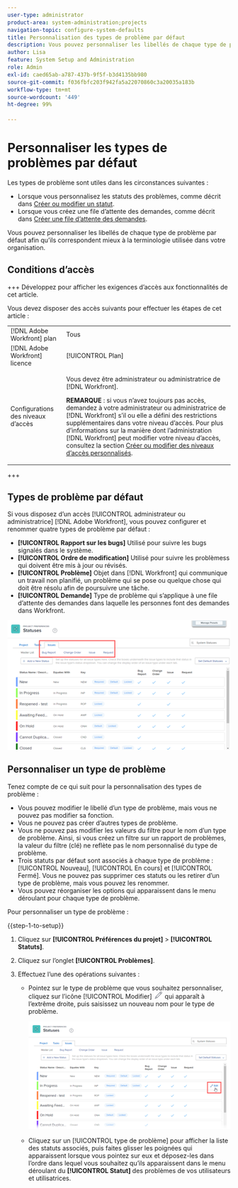 ```yaml
---
user-type: administrator
product-area: system-administration;projects
navigation-topic: configure-system-defaults
title: Personnalisation des types de problème par défaut
description: Vous pouvez personnaliser les libellés de chaque type de problème par défaut afin qu’ils correspondent mieux à la terminologie utilisée dans votre organisation. Les types de problème sont utiles pour personnaliser les statuts des problèmes et créer des files d’attente des demandes.
author: Lisa
feature: System Setup and Administration
role: Admin
exl-id: caed65ab-a787-437b-9f5f-b3d4135bb980
source-git-commit: f036fbfc203f942fa5a22070860c3a20035a183b
workflow-type: tm+mt
source-wordcount: '449'
ht-degree: 99%

---
```


# Personnaliser les types de problèmes par défaut

Les types de problème sont utiles dans les circonstances suivantes :

* Lorsque vous personnalisez les statuts des problèmes, comme décrit dans [Créer ou modifier un statut](../../../administration-and-setup/customize-workfront/creating-custom-status-and-priority-labels/create-or-edit-a-status.md).
* Lorsque vous créez une file d’attente des demandes, comme décrit dans [Créer une file d’attente des demandes](../../../manage-work/requests/create-and-manage-request-queues/create-request-queue.md).

Vous pouvez personnaliser les libellés de chaque type de problème par défaut afin qu’ils correspondent mieux à la terminologie utilisée dans votre organisation.

## Conditions d’accès

+++ Développez pour afficher les exigences d’accès aux fonctionnalités de cet article.

Vous devez disposer des accès suivants pour effectuer les étapes de cet article :

<table style="table-layout:auto"> 
 <col> 
 <col> 
 <tbody> 
  <tr> 
   <td role="rowheader">[!DNL Adobe Workfront] plan</td> 
   <td>Tous</td> 
  </tr> 
  <tr> 
   <td role="rowheader">[!DNL Adobe Workfront] licence</td> 
   <td>[!UICONTROL Plan]</td> 
  </tr> 
  <tr> 
   <td role="rowheader">Configurations des niveaux d’accès</td> 
   <td> <p>Vous devez être administrateur ou administratrice de [!DNL Workfront].</p> <p><b>REMARQUE</b> : si vous n’avez toujours pas accès, demandez à votre administrateur ou administratrice de [!DNL Workfront] s’il ou elle a défini des restrictions supplémentaires dans votre niveau d’accès. Pour plus d’informations sur la manière dont l’administration [!DNL Workfront] peut modifier votre niveau d’accès, consultez la section <a href="../../../administration-and-setup/add-users/configure-and-grant-access/create-modify-access-levels.md" class="MCXref xref">Créer ou modifier des niveaux d’accès personnalisés</a>.</p> </td> 
  </tr> 
 </tbody> 
</table>

+++

## Types de problème par défaut

Si vous disposez d’un accès [!UICONTROL administrateur ou administratrice] [!DNL Adobe Workfront], vous pouvez configurer et renommer quatre types de problème par défaut :

* **[!UICONTROL Rapport sur les bugs]** Utilisé pour suivre les bugs signalés dans le système.
* **[!UICONTROL Ordre de modification]** Utilisé pour suivre les problèmess qui doivent être mis à jour ou révisés.
* **[!UICONTROL Problème]** Objet dans [!DNL Workfront] qui communique un travail non planifié, un problème qui se pose ou quelque chose qui doit être résolu afin de poursuivre une tâche.
* **[!UICONTROL Demande]** Type de problème qui s’applique à une file d’attente des demandes dans laquelle les personnes font des demandes dans Workfront.

![](assets/default-issue-types.png)

## Personnaliser un type de problème

Tenez compte de ce qui suit pour la personnalisation des types de problème :

* Vous pouvez modifier le libellé d’un type de problème, mais vous ne pouvez pas modifier sa fonction.
* Vous ne pouvez pas créer d’autres types de problème.
* Vous ne pouvez pas modifier les valeurs du filtre pour le nom d’un type de problème. Ainsi, si vous créez un filtre sur un rapport de problèmes, la valeur du filtre (clé) ne reflète pas le nom personnalisé du type de problème.
* Trois statuts par défaut sont associés à chaque type de problème : [!UICONTROL Nouveau], [!UICONTROL En cours] et [!UICONTROL Fermé]. Vous ne pouvez pas supprimer ces statuts ou les retirer d’un type de problème, mais vous pouvez les renommer.
* Vous pouvez réorganiser les options qui apparaissent dans le menu déroulant pour chaque type de problème.

Pour personnaliser un type de problème :

{{step-1-to-setup}}

1. Cliquez sur **[!UICONTROL Préférences du projet]** > **[!UICONTROL Statuts]**.

1. Cliquez sur l’onglet **[!UICONTROL Problèmes]**.
1. Effectuez l’une des opérations suivantes :

   * Pointez sur le type de problème que vous souhaitez personnaliser, cliquez sur l’icône [!UICONTROL Modifier] ![](assets/edit-icon.png) qui apparaît à l’extrême droite, puis saisissez un nouveau nom pour le type de problème.

     ![](assets/customize-issue-type.png)

   * Cliquez sur un [!UICONTROL type de problème] pour afficher la liste des statuts associés, puis faites glisser les poignées qui apparaissent lorsque vous pointez sur eux et déposez-les dans l’ordre dans lequel vous souhaitez qu’ils apparaissent dans le menu déroulant du **[!UICONTROL Statut]** des problèmes de vos utilisateurs et utilisatrices.

